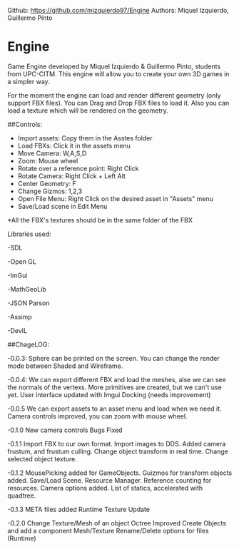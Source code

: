
Github: https://github.com/mizquierdo97/Engine
Authors: Miquel Izquierdo, Guillermo Pinto

# Engine

Game Engine developed by Miquel Izquierdo & Guillermo Pinto, students from UPC-CITM.
This engine will allow you to create your own 3D games in a simpler way.

For the moment the engine can load and render different geometry (only support FBX files).
You can Drag and Drop FBX files to load it. Also you can load a texture which will be rendered on the geometry.


##Controls: 

- Import assets: Copy them in the Asstes folder
- Load FBXs: Click it in the assets menu
- Move Camera: W,A,S,D
- Zoom: Mouse wheel
- Rotate over a reference point: Right Click
- Rotate Camera: Right Click + Left Alt
- Center Geometry: F
- Change Gizmos: 1,2,3
- Open File Menu: Right Click on the desired asset in "Assets" menu
- Save/Load scene in Edit Menu

*All the FBX's textures should be in the same folder of the FBX

Libraries used:

-SDL

-Open GL

-ImGui

-MathGeoLib

-JSON Parson

-Assimp

-DevIL

##ChageLOG:

-0.0.3: 
Sphere can be printed on the screen.
You can change the render mode between Shaded and Wireframe.

-0.0.4:
We can export different FBX and load the meshes, alse we can see the normals of the vertexs.
More primitives are created, but we can't use yet.
User interface updated with Imgui Docking (needs improvement)

-0.0.5
We can export assets to an asset menu and load when we need it.
Camera controls improved, you can zoom with mouse wheel.

-0.1.0
New camera controls
Bugs Fixed 

-0.1.1
Import FBX to our own format.
Import images to DDS.
Added camera frustum, and frustum culling.
Change object transform in real time.
Change selected object texture.

-0.1.2
MousePicking added for GameObjects.
Guizmos for transform objects added.
Save/Load Scene.
Resource Manager.
Reference counting for resources.
Camera options added.
List of statics, accelerated with quadtree.

-0.1.3
META files added
Runtime Texture Update

-0.2.0
Change Texture/Mesh of an object
Octree Improved
Create Objects and add a component Mesh/Texture
Rename/Delete options for files (Runtime)